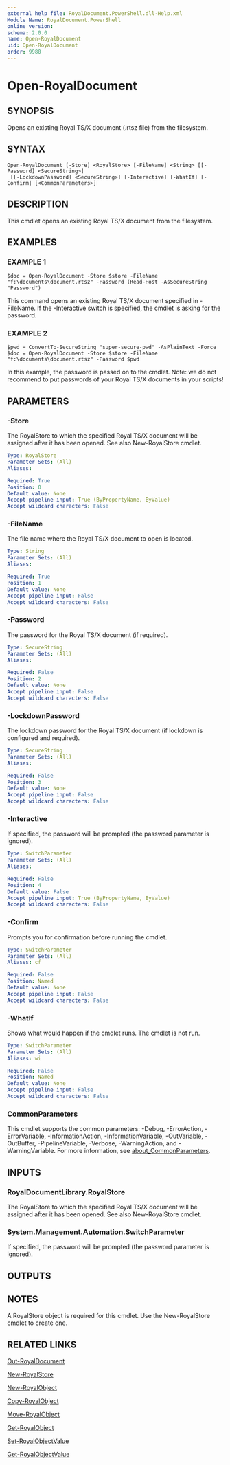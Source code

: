 ```yaml
---
external help file: RoyalDocument.PowerShell.dll-Help.xml
Module Name: RoyalDocument.PowerShell
online version:
schema: 2.0.0
name: Open-RoyalDocument
uid: Open-RoyalDocument
order: 9980
---
```


# Open-RoyalDocument

## SYNOPSIS
Opens an existing Royal TS/X document (.rtsz file) from the filesystem.

## SYNTAX

```
Open-RoyalDocument [-Store] <RoyalStore> [-FileName] <String> [[-Password] <SecureString>]
 [[-LockdownPassword] <SecureString>] [-Interactive] [-WhatIf] [-Confirm] [<CommonParameters>]
```

## DESCRIPTION
This cmdlet opens an existing Royal TS/X document from the filesystem.

## EXAMPLES

### EXAMPLE 1
```
$doc = Open-RoyalDocument -Store $store -FileName "f:\documents\document.rtsz" -Password (Read-Host -AsSecureString "Password")
```

This command opens an existing Royal TS/X document specified in -FileName.
If the -Interactive switch is specified, the cmdlet is asking for the password.

### EXAMPLE 2
```
$pwd = ConvertTo-SecureString "super-secure-pwd" -AsPlainText -Force
$doc = Open-RoyalDocument -Store $store -FileName "f:\documents\document.rtsz" -Password $pwd
```

In this example, the password is passed on to the cmdlet.
Note: we do not recommend to put passwords of your Royal TS/X documents in your scripts!

## PARAMETERS

### -Store
The RoyalStore to which the specified Royal TS/X document will be assigned after it has been opened.
See also New-RoyalStore cmdlet.

```yaml
Type: RoyalStore
Parameter Sets: (All)
Aliases:

Required: True
Position: 0
Default value: None
Accept pipeline input: True (ByPropertyName, ByValue)
Accept wildcard characters: False
```

### -FileName
The file name where the Royal TS/X document to open is located.

```yaml
Type: String
Parameter Sets: (All)
Aliases:

Required: True
Position: 1
Default value: None
Accept pipeline input: False
Accept wildcard characters: False
```

### -Password
The password for the Royal TS/X document (if required).

```yaml
Type: SecureString
Parameter Sets: (All)
Aliases:

Required: False
Position: 2
Default value: None
Accept pipeline input: False
Accept wildcard characters: False
```

### -LockdownPassword
The lockdown password for the Royal TS/X document (if lockdown is configured and required).

```yaml
Type: SecureString
Parameter Sets: (All)
Aliases:

Required: False
Position: 3
Default value: None
Accept pipeline input: False
Accept wildcard characters: False
```

### -Interactive
If specified, the password will be prompted (the password parameter is ignored).

```yaml
Type: SwitchParameter
Parameter Sets: (All)
Aliases:

Required: False
Position: 4
Default value: False
Accept pipeline input: True (ByPropertyName, ByValue)
Accept wildcard characters: False
```

### -Confirm
Prompts you for confirmation before running the cmdlet.

```yaml
Type: SwitchParameter
Parameter Sets: (All)
Aliases: cf

Required: False
Position: Named
Default value: None
Accept pipeline input: False
Accept wildcard characters: False
```

### -WhatIf
Shows what would happen if the cmdlet runs.
The cmdlet is not run.

```yaml
Type: SwitchParameter
Parameter Sets: (All)
Aliases: wi

Required: False
Position: Named
Default value: None
Accept pipeline input: False
Accept wildcard characters: False
```

### CommonParameters
This cmdlet supports the common parameters: -Debug, -ErrorAction, -ErrorVariable, -InformationAction, -InformationVariable, -OutVariable, -OutBuffer, -PipelineVariable, -Verbose, -WarningAction, and -WarningVariable. For more information, see [about_CommonParameters](http://go.microsoft.com/fwlink/?LinkID=113216).

## INPUTS

### RoyalDocumentLibrary.RoyalStore
The RoyalStore to which the specified Royal TS/X document will be assigned after it has been opened.
See also New-RoyalStore cmdlet.

### System.Management.Automation.SwitchParameter
If specified, the password will be prompted (the password parameter is ignored).

## OUTPUTS

## NOTES
A RoyalStore object is required for this cmdlet.
Use the New-RoyalStore cmdlet to create one.

## RELATED LINKS

[Out-RoyalDocument]()

[New-RoyalStore]()

[New-RoyalObject]()

[Copy-RoyalObject]()

[Move-RoyalObject]()

[Get-RoyalObject]()

[Set-RoyalObjectValue]()

[Get-RoyalObjectValue]()

